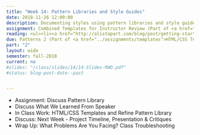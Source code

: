 ```yaml
---
title: "Week 14: Pattern Libraries and Style Guides"
date: 2018-11-26 12:00:00
description: Documenting styles using pattern libraries and style guides.  If time, briefly discuss content management systems, print stylesheets, CSS preprocessors, reset stylesheets and responsive email.
assignment: Combined Templates for Instructor Review (Part of <a href="../assignments/templates">HTML/CSS Templates + Patterns</a>) and <a href="../assignments/timeline-presentation">Project Hub, Pattern Library & Review Session</a>
reading: <ul><li><a href="http://alistapart.com/blog/post/getting-started-with-pattern-libraries">Getting Started with Pattern Libraries by Anna Debenham</a></li><li><a href="http://bradfrost.com/blog/post/style-guide-best-practices/">Style Guide Best Practices by Brad Frost</a></li><li><a href="http://www.smashingmagazine.com/2011/11/how-to-set-up-a-print-style-sheet/">For Reference - How to Set Up A Print Style Sheet by Christian Krammer</a></li></ul>
due: Patterns 2 (Part of <a href="../assignments/templates">HTML/CSS Templates + Patterns</a>)
part: "2"
layout: wide
semester: fall-2018
current: no
#slides: "/class/slides/14/14-Slides-RWD.pdf"
#status: blog-post-date--past


---
```


* Assignment: Discuss Pattern Library
* Discuss What We Learned From Speaker
* In Class Work: HTML/CSS Templates and Refine Pattern Library
* Discuss:  Next Week - Project Timeline, Presentation & Critiques
* Wrap Up:  What Problems Are You Facing?  Class Troubleshooting
